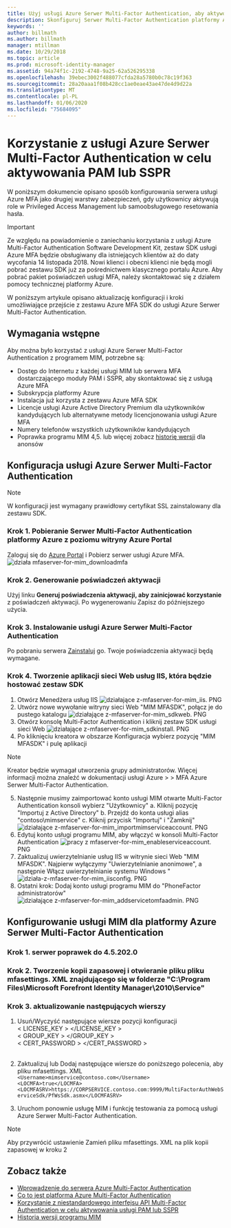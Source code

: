 ```yaml
---
title: Użyj usługi Azure Serwer Multi-Factor Authentication, aby aktywować scenariusze PAM lub SSPR | Microsoft Docs
description: Skonfiguruj Serwer Multi-Factor Authentication platformy Azure jako drugą warstwę zabezpieczeń, gdy użytkownicy aktywują role w Privileged Access Management i samoobsługowego resetowania hasła.
keywords: ''
author: billmath
ms.author: billmath
manager: mtillman
ms.date: 10/29/2018
ms.topic: article
ms.prod: microsoft-identity-manager
ms.assetid: 94a74f1c-2192-4748-9a25-62a526295338
ms.openlocfilehash: 39ebec3002f488077cfda28a5780b0c78c19f363
ms.sourcegitcommit: 28a20aaa1f08b428cc1ae0eae43ae47de4d9d22a
ms.translationtype: MT
ms.contentlocale: pl-PL
ms.lasthandoff: 01/06/2020
ms.locfileid: "75684095"
---
```

# <a name="use-azure-multi-factor-authentication-server-to-activate-pam-or-sspr"></a>Korzystanie z usługi Azure Serwer Multi-Factor Authentication w celu aktywowania PAM lub SSPR
W poniższym dokumencie opisano sposób konfigurowania serwera usługi Azure MFA jako drugiej warstwy zabezpieczeń, gdy użytkownicy aktywują role w Privileged Access Management lub samoobsługowego resetowania hasła.

> [!IMPORTANT]
> Ze względu na powiadomienie o zaniechaniu korzystania z usługi Azure Multi-Factor Authentication Software Development Kit, zestaw SDK usługi Azure MFA będzie obsługiwany dla istniejących klientów aż do daty wycofania 14 listopada 2018. Nowi klienci i obecni klienci nie będą mogli pobrać zestawu SDK już za pośrednictwem klasycznego portalu Azure. Aby pobrać pakiet poświadczeń usługi MFA, należy skontaktować się z działem pomocy technicznej platformy Azure.

W poniższym artykule opisano aktualizację konfiguracji i kroki umożliwiające przejście z zestawu Azure MFA SDK do usługi Azure Serwer Multi-Factor Authentication.

## <a name="prerequisites"></a>Wymagania wstępne

Aby można było korzystać z usługi Azure Serwer Multi-Factor Authentication z programem MIM, potrzebne są:

- Dostęp do Internetu z każdej usługi MIM lub serwera MFA dostarczającego moduły PAM i SSPR, aby skontaktować się z usługą Azure MFA
- Subskrypcja platformy Azure
- Instalacja już korzysta z zestawu Azure MFA SDK
- Licencje usługi Azure Active Directory Premium dla użytkowników kandydujących lub alternatywne metody licencjonowania usługi Azure MFA
- Numery telefonów wszystkich użytkowników kandydujących
- Poprawka programu MIM 4,5. lub więcej zobacz [historię wersji](./reference/version-history.md) dla anonsów

## <a name="azure-multi-factor-authentication-server-configuration"></a>Konfiguracja usługi Azure Serwer Multi-Factor Authentication 
> [!NOTE] 
> W konfiguracji jest wymagany prawidłowy certyfikat SSL zainstalowany dla zestawu SDK. 

### <a name="step-1-download-azure-multi-factor-authentication-server-from-the-azure-portal"></a>Krok 1. Pobieranie Serwer Multi-Factor Authentication platformy Azure z poziomu witryny Azure Portal 
Zaloguj się do [Azure Portal](https://portal.azure.com/) i Pobierz serwer usługi Azure MFA.
![działa mfaserver-for-mim_downloadmfa](media/working-with-mfaserver-for-mim/working-with-mfaserver-for-mim_downloadmfa.PNG)

### <a name="step-2-generate-activation-credentials"></a>Krok 2. Generowanie poświadczeń aktywacji
Użyj linku **Generuj poświadczenia aktywacji, aby zainicjować korzystanie** z poświadczeń aktywacji. Po wygenerowaniu Zapisz do późniejszego użycia.

### <a name="step-3-install-the-azure-multi-factor-authentication-server"></a>Krok 3. Instalowanie usługi Azure Serwer Multi-Factor Authentication
Po pobraniu serwera [Zainstaluj](https://docs.microsoft.com/azure/active-directory/authentication/howto-mfaserver-deploy#install-and-configure-the-mfa-server) go.  Twoje poświadczenia aktywacji będą wymagane. 

### <a name="step-4-create-your-iis-web-application-that-will-host-the-sdk"></a>Krok 4. Tworzenie aplikacji sieci Web usług IIS, która będzie hostować zestaw SDK
1. Otwórz Menedżera usług IIS ![działające z-mfaserver-for-mim_iis.](media/working-with-mfaserver-for-mim/working-with-mfaserver-for-mim_iis.PNG) PNG
2.  Utwórz nowe wywołanie witryny sieci Web "MIM MFASDK", połącz je do pustego katalogu ![działające z-mfaserver-for-mim_sdkweb.](media/working-with-mfaserver-for-mim/working-with-mfaserver-for-mim_sdkweb.PNG) PNG
3. Otwórz konsolę Multi-Factor Authentication i kliknij zestaw SDK usługi sieci Web ![działające z-mfaserver-for-mim_sdkinstall.](media/working-with-mfaserver-for-mim/working-with-mfaserver-for-mim_sdkinstall.PNG) PNG
4. Po kliknięciu kreatora w obszarze Konfiguracja wybierz pozycję "MIM MFASDK" i pulę aplikacji

> [!NOTE] 
> Kreator będzie wymagał utworzenia grupy administratorów. Więcej informacji można znaleźć w dokumentacji usługi Azure > > MFA Azure Serwer Multi-Factor Authentication.

5. Następnie musimy zaimportować konto usługi MIM otwarte Multi-Factor Authentication konsoli wybierz "Użytkownicy" a. Kliknij pozycję "Importuj z Active Directory" b. Przejdź do konta usługi alias "contoso\mimservice" c. Kliknij przycisk "Importuj" i "Zamknij" ![działające z-mfaserver-for-mim_importmimserviceaccount.](media/working-with-mfaserver-for-mim/working-with-mfaserver-for-mim_importmimserviceaccount.PNG) PNG 
6. Edytuj konto usługi programu MIM, aby włączyć w konsoli Multi-Factor Authentication ![pracy z mfaserver-for-mim_enableserviceaccount.](media/working-with-mfaserver-for-mim/working-with-mfaserver-for-mim_enableserviceaccount.PNG) PNG
7. Zaktualizuj uwierzytelnianie usług IIS w witrynie sieci Web "MIM MFASDK". Najpierw wyłączymy "Uwierzytelnianie anonimowe", a następnie Włącz uwierzytelnianie systemu Windows "![działa-z-mfaserver-for-mim_iisconfig.](media/working-with-mfaserver-for-mim/working-with-mfaserver-for-mim_iisconfig.PNG) PNG
8. Ostatni krok: Dodaj konto usługi programu MIM do "PhoneFactor administratorów" ![działające z-mfaserver-for-mim_addservicetomfaadmin.](media/working-with-mfaserver-for-mim/working-with-mfaserver-for-mim_addservicetomfaadmin.PNG) PNG

## <a name="configuring-the-mim-service-for-azure-multi-factor-authentication-server"></a>Konfigurowanie usługi MIM dla platformy Azure Serwer Multi-Factor Authentication 

### <a name="step-1-patch-server-to-452020"></a>Krok 1. serwer poprawek do 4.5.202.0
 
### <a name="step-2-backup-and-open-the-mfasettingsxml-located-in-the-cprogram-filesmicrosoft-forefront-identity-manager2010service"></a>Krok 2. Tworzenie kopii zapasowej i otwieranie pliku pliku mfasettings. XML znajdującego się w folderze "C:\Program Files\Microsoft Forefront Identity Manager\2010\Service"

### <a name="step-3-update-the-following-lines"></a>Krok 3. aktualizowanie następujących wierszy
1. Usuń/Wyczyść następujące wiersze pozycji konfiguracji <br>
< LICENSE_KEY > </LICENSE_KEY ><br>
< GROUP_KEY > </GROUP_KEY ><br>
< CERT_PASSWORD > </CERT_PASSWORD ><br>
<CertFilePath></CertFilePath><br>

2. Zaktualizuj lub Dodaj następujące wiersze do poniższego polecenia, aby pliku mfasettings. XML <br>
`<Username>mimservice@contoso.com</Username>` <br>
`<LOCMFA>true</LOCMFA>`<br>
`<LOCMFASRV>https://CORPSERVICE.contoso.com:9999/MultiFactorAuthWebServiceSdk/PfWsSdk.asmx</LOCMFASRV>`

3. Uruchom ponownie usługę MIM i funkcję testowania za pomocą usługi Azure Serwer Multi-Factor Authentication.

> [!NOTE] 
> Aby przywrócić ustawienie Zamień pliku mfasettings. XML na plik kopii zapasowej w kroku 2


## <a name="see-also"></a>Zobacz także

-    [Wprowadzenie do serwera Azure Multi-Factor Authentication](https://docs.microsoft.com/azure/active-directory/authentication/howto-mfaserver-deploy)
- [Co to jest platforma Azure Multi-Factor Authentication](https://docs.microsoft.com/azure/multi-factor-authentication/multi-factor-authentication)
- [Korzystanie z niestandardowego interfejsu API Multi-Factor Authentication w celu aktywowania usługi PAM lub SSPR](Working-with-custommfaserver-for-mim.md)
- [Historia wersji programu MIM](./reference/version-history.md)
